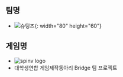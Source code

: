 ## 팀명
* ![슈팅즈](https://user-images.githubusercontent.com/13173730/100429635-f071ef80-30d8-11eb-9783-30c4cb5f419b.png){: width="80" height="60"}

## 게임명
* ![spinv logo](https://user-images.githubusercontent.com/13173730/100429404-9b35de00-30d8-11eb-99c5-d7ffd8693d9c.png)
* 대학생연합 게임제작동아리 Bridge 팀 프로젝트
